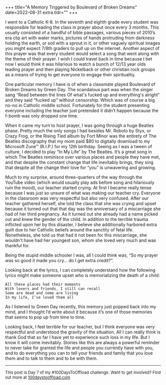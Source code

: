 +++
title="A Memory Triggered by Boulevard of Broken Dreams"
date=2022-08-31
extra.tldr=""
+++

I went to a Catholic K-8. In the seventh and eighth grade every student was responsible for leading the class in prayer about once every 3 months. This usually consisted of a handful of bible passages, various pieces of 2010’s era clip art with water marks, pictures of hands protruding from darkness holding the earth, or soil with a sprout in it, or other vaguely spiritual images you might expect 7/8th graders to pull up on the internet.  Another aspect of this prayer was that every student would select a song that went along with the theme of their prayer. I wish I could travel back in time because I bet now I would think it was hilarious to watch a bunch of 12/13 year olds leading prayer and then playing Nickelback or other christian rock groups as a means of trying to get everyone to engage their spirituality.

One particular memory I have is of when a classmate played Boulevard of Broken Dreams by Green Day. The scandalous part was when the singer sang “Read between the lines
Of what's fucked up and everything's alright” and they said “fucked up” without censorship. Which was of course a big no-no in Catholic middle school. Fortunately for the student presenting everyone including the teacher just pretended it didn’t happen because the f-bomb was only dropped one time. 

When it came my turn to host prayer, I was going through a huge Beatles phase. Pretty much the only songs I had besides Mr. Roboto by Styx, or Crazy Frog, or the Rising Tied album by Fort Minor was the entirety of The Beatles discography that my mom paid $80 to digitally download to my Microsoft Zune™ (R.I.P.) for my 12th birthday. Seeing as I was a tween of culture, I decided to play “In My Life” by The Beatles. It’s a great song in which The Beatles reminisce over various places and people they have met, and that despite the constant change that life inevitably brings, they sing that despite all the change their love for “you” is unwavering and growing. 

Much to my surprise, around three-quarters of the way through the YouTube video (which would usually play ads before song and hilariously ruin the mood), our teacher started crying. At first I became really tense because I was just so unsure of what was making our teacher cry. Everyone in the classroom was very respectful but also very confused. After our teacher gathered herself, she told the class that she was crying and upset because it turned out that that day was the anniversary of a miscarriage she had of her third pregnancy. As it turned out she already had a name picked out and knew the gender of the child. In addition to the terrible trauma inflicted upon her by this disaster, I believe she additionally harbored extra guilt due to her Catholic beliefs around the sanctity of fetal life. Nonetheless, she told us that had it not been for this miscarriage, she wouldn’t have had her youngest son, whom she loved very much and was thankful for. 

Being the stupid middle schooler I was, all I could think was, “So my prayer was so good it made you cry… do I get extra credit?”. 

Looking back at the lyrics, I can completely understand how the following lyrics might make someone upset who is memorializing the death of a child:

	All these places had their moments
	With lovers and friends, I still can recall
	Some are dead and some are living
	In my life, I’ve loved them all

As I listened to Green Day recently, this memory just popped back into my mind, and I thought I’d write about it because it’s one of those memories that seems to pop up from time to time. 

Looking back, I feel terrible for our teacher, but I think everyone was very respectful and understood the gravity of the situation. All I can really think is thank God that so far I have yet to experience such loss in my life. But I know it will come inevitably. Stories like this are always a powerful reminder to never take for granted the life and people you currently have with you, and to do everything you can to tell your friends and family that you love them and to talk to them and to be with them. 

---
<font size="2">
    This post is Day 7 of my #100DaysToOffload challenge. Want to get involved? Find out more at 
    <a href="https://100daystooffload.com">100daystooffload.com</a>
</font>